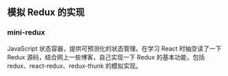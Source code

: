 ## 模拟 Redux 的实现

### mini-redux

JavaScript 状态容器，提供可预测化的状态管理。在学习 React 时抽空读了一下 Redux 源码，结合网上一些博客，自己实现一下 Redux 的基本功能，包括 redux、react-redux、redux-thunk 的模拟实现。
